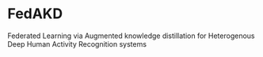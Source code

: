 # FedAKD
Federated Learning via Augmented knowledge distillation for Heterogenous Deep Human Activity Recognition systems
